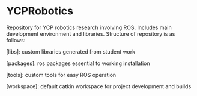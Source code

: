 # YCPRobotics
Repository for YCP robotics research involving ROS. Includes main development environment and libraries. Structure of repository is as follows:

[libs]: custom libraries generated from student work

[packages]: ros packages essential to working installation

[tools]: custom tools for easy ROS operation

[workspace]: default catkin workspace for project development and builds

